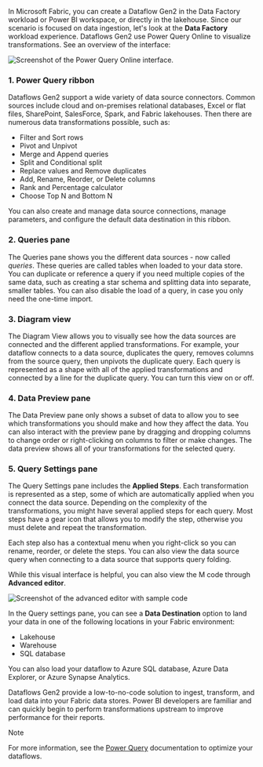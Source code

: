 In Microsoft Fabric, you can create a Dataflow Gen2 in the Data Factory workload or Power BI workspace, or directly in the lakehouse. Since our scenario is focused on data ingestion, let's look at the **Data Factory** workload experience. Dataflows Gen2 use Power Query Online to visualize transformations. See an overview of the interface:

![Screenshot of the Power Query Online interface.](https://learn.microsoft.com/en-us/training/wwl/use-dataflow-gen-2-fabric/media/power-query-online-overview.png)

### 1. Power Query ribbon

Dataflows Gen2 support a wide variety of data source connectors. Common sources include cloud and on-premises relational databases, Excel or flat files, SharePoint, SalesForce, Spark, and Fabric lakehouses. Then there are numerous data transformations possible, such as:

- Filter and Sort rows
- Pivot and Unpivot
- Merge and Append queries
- Split and Conditional split
- Replace values and Remove duplicates
- Add, Rename, Reorder, or Delete columns
- Rank and Percentage calculator
- Choose Top N and Bottom N

You can also create and manage data source connections, manage parameters, and configure the default data destination in this ribbon.

### 2. Queries pane

The Queries pane shows you the different data sources - now called _queries_. These queries are called tables when loaded to your data store. You can duplicate or reference a query if you need multiple copies of the same data, such as creating a star schema and splitting data into separate, smaller tables. You can also disable the load of a query, in case you only need the one-time import.

### 3. Diagram view

The Diagram View allows you to visually see how the data sources are connected and the different applied transformations. For example, your dataflow connects to a data source, duplicates the query, removes columns from the source query, then unpivots the duplicate query. Each query is represented as a shape with all of the applied transformations and connected by a line for the duplicate query. You can turn this view on or off.

### 4. Data Preview pane

The Data Preview pane only shows a subset of data to allow you to see which transformations you should make and how they affect the data. You can also interact with the preview pane by dragging and dropping columns to change order or right-clicking on columns to filter or make changes. The data preview shows all of your transformations for the selected query.

### 5. Query Settings pane

The Query Settings pane includes the **Applied Steps**. Each transformation is represented as a step, some of which are automatically applied when you connect the data source. Depending on the complexity of the transformations, you might have several applied steps for each query. Most steps have a gear icon that allows you to modify the step, otherwise you must delete and repeat the transformation.

Each step also has a contextual menu when you right-click so you can rename, reorder, or delete the steps. You can also view the data source query when connecting to a data source that supports query folding.

While this visual interface is helpful, you can also view the M code through **Advanced editor**.

![Screenshot of the advanced editor with sample code](https://learn.microsoft.com/en-us/training/wwl/use-dataflow-gen-2-fabric/media/power-query-advanced-editor.png)

In the Query settings pane, you can see a **Data Destination** option to land your data in one of the following locations in your Fabric environment:

- Lakehouse
- Warehouse
- SQL database

You can also load your dataflow to Azure SQL database, Azure Data Explorer, or Azure Synapse Analytics.

Dataflows Gen2 provide a low-to-no-code solution to ingest, transform, and load data into your Fabric data stores. Power BI developers are familiar and can quickly begin to perform transformations upstream to improve performance for their reports.

>[!note]
For more information, see the [Power Query](https://learn.microsoft.com/en-us/power-query/) documentation to optimize your dataflows.
